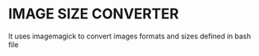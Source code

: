 # IMAGE SIZE CONVERTER

It uses imagemagick to convert images formats and sizes defined in bash file
